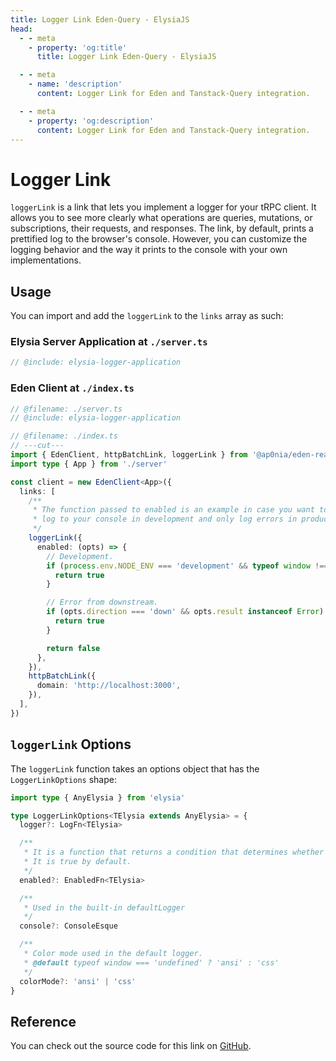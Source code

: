 ```yaml
---
title: Logger Link Eden-Query - ElysiaJS
head:
  - - meta
    - property: 'og:title'
      title: Logger Link Eden-Query - ElysiaJS

  - - meta
    - name: 'description'
      content: Logger Link for Eden and Tanstack-Query integration.

  - - meta
    - property: 'og:description'
      content: Logger Link for Eden and Tanstack-Query integration.
---
```


# Logger Link

`loggerLink` is a link that lets you implement a logger for your tRPC client. It allows you to see more clearly what operations are queries, mutations, or subscriptions, their requests, and responses. The link, by default, prints a prettified log to the browser's console. However, you can customize the logging behavior and the way it prints to the console with your own implementations.

## Usage

You can import and add the `loggerLink` to the `links` array as such:

### Elysia Server Application at `./server.ts`

<template>

```typescript twoslash include elysia-logger-application
import { Elysia, t } from 'elysia'
import { batchPlugin } from '@ap0nia/eden-react-query'

export const app = new Elysia().use(batchPlugin()).get('/', () => 'Hello, World!')

export type App = typeof app
```

</template>

```typescript twoslash
// @include: elysia-logger-application
```

### Eden Client at `./index.ts`

```typescript twoslash
// @filename: ./server.ts
// @include: elysia-logger-application

// @filename: ./index.ts
// ---cut---
import { EdenClient, httpBatchLink, loggerLink } from '@ap0nia/eden-react-query'
import type { App } from './server'

const client = new EdenClient<App>({
  links: [
    /**
     * The function passed to enabled is an example in case you want to the link to
     * log to your console in development and only log errors in production
     */
    loggerLink({
      enabled: (opts) => {
        // Development.
        if (process.env.NODE_ENV === 'development' && typeof window !== 'undefined') {
          return true
        }

        // Error from downstream.
        if (opts.direction === 'down' && opts.result instanceof Error) {
          return true
        }

        return false
      },
    }),
    httpBatchLink({
      domain: 'http://localhost:3000',
    }),
  ],
})
```

## `loggerLink` Options

The `loggerLink` function takes an options object that has the `LoggerLinkOptions` shape:

```typescript
import type { AnyElysia } from 'elysia'

type LoggerLinkOptions<TElysia extends AnyElysia> = {
  logger?: LogFn<TElysia>

  /**
   * It is a function that returns a condition that determines whether to enable the logger.
   * It is true by default.
   */
  enabled?: EnabledFn<TElysia>

  /**
   * Used in the built-in defaultLogger
   */
  console?: ConsoleEsque

  /**
   * Color mode used in the default logger.
   * @default typeof window === 'undefined' ? 'ansi' : 'css'
   */
  colorMode?: 'ansi' | 'css'
}
```

## Reference

You can check out the source code for this link on
[GitHub](https://github.com/ap0nia/eden-query/blob/main/packages/eden/src/links/logger-link.ts).

